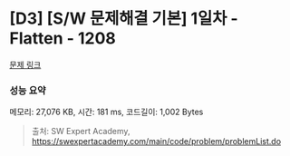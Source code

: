 # [D3] [S/W 문제해결 기본] 1일차 - Flatten - 1208 

[문제 링크](https://swexpertacademy.com/main/code/problem/problemDetail.do?contestProbId=AV139KOaABgCFAYh) 

### 성능 요약

메모리: 27,076 KB, 시간: 181 ms, 코드길이: 1,002 Bytes



> 출처: SW Expert Academy, https://swexpertacademy.com/main/code/problem/problemList.do